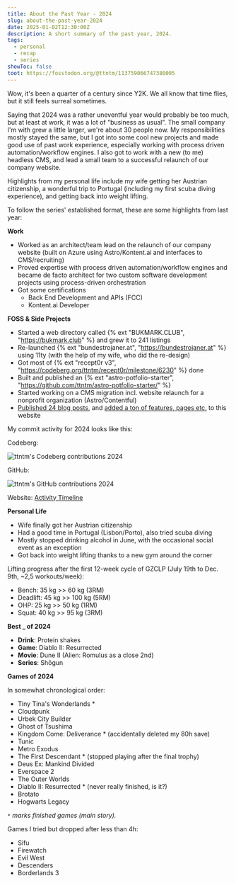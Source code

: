 ```yaml
---
title: About the Past Year - 2024
slug: about-the-past-year-2024
date: 2025-01-02T12:30:00Z
description: A short summary of the past year, 2024.
tags:
  - personal
  - recap
  - series
showToc: false
toot: https://fosstodon.org/@ttntm/113759066747380005
---
```


Wow, it's been a quarter of a century since Y2K.
We all know that time flies, but it still feels surreal sometimes.

Saying that 2024 was a rather uneventful year would probably be too much, but at least at work, it was a lot of "business as usual". The small company I'm with grew a little larger, we're about 30 people now. My responsibilities mostly stayed the same, but I got into some cool new projects and made good use of past work experience, especially working with process driven automation/workflow engines. I also got to work with a new (to me) headless CMS, and lead a small team to a successful relaunch of our company website.

Highlights from my personal life include my wife getting her Austrian citizenship, a wonderful trip to Portugal (including my first scuba diving experience), and getting back into weight lifting.

To follow the series' established format, these are some highlights from last year:

**Work**

- Worked as an architect/team lead on the relaunch of our company website (built on Azure using Astro/Kontent.ai and interfaces to CMS/recruiting)
- Proved expertise with process driven automation/workflow engines and became de facto architect for two custom software development projects using process-driven orchestration
- Got some certifications
  - Back End Development and APIs (FCC)
  - <span>Kontent.ai</span> Developer

**FOSS & Side Projects**

- Started a web directory called {% ext "BUKMARK.CLUB", "https://bukmark.club" %} and grew it to 241 listings
- Re-launched {% ext "bundestrojaner.at", "https://bundestrojaner.at" %} using 11ty (with the help of my wife, who did the re-design)
- Got most of {% ext "recept0r v3", "https://codeberg.org/ttntm/recept0r/milestone/6230" %} done
- Built and published an {% ext "astro-potfolio-starter", "https://github.com/ttntm/astro-potfolio-starter/" %}
- Started working on a CMS migration incl. website relaunch for a nonprofit organization (Astro/Contentful)
- [Published 24 blog posts](/blog/#2024), and [added a ton of features, pages etc.](/tags/evolution/) to this website

My commit activity for 2024 looks like this:

Codeberg:

<img src="/static/img/blog/cdbrg_2024.png" class="img-fluid img-center auto-invert" alt="ttntm's Codeberg contributions 2024">

GitHub:

<img src="/static/img/blog/gh_2024.png" class="img-fluid img-center auto-invert" alt="ttntm's GitHub contributions 2024">

Website: [Activity Timeline](/changelog/#timeline)

**Personal Life**

- Wife finally got her Austrian citizenship
- Had a good time in Portugal (Lisbon/Porto), also tried scuba diving
- Mostly stopped drinking alcohol in June, with the occasional social event as an exception
- Got back into weight lifting thanks to a new gym around the corner

Lifting progress after the first 12-week cycle of GZCLP (July 19th to Dec. 9th, ~2,5 workouts/week):

- Bench: 35 kg >> 60 kg (3RM)
- Deadlift: 45 kg >> 100 kg (5RM)
- OHP: 25 kg >> 50 kg (1RM)
- Squat: 40 kg >> 95 kg (3RM)

**Best _ of 2024**

- **Drink**: Protein shakes
- **Game**: Diablo II: Resurrected
- **Movie**: Dune II (Alien: Romulus as a close 2nd)
- **Series**: Shōgun

<div class="hr shadow mt2 mb2"></div>

**Games of 2024**

<div class="grid grid2 gap1">
<div>
<p>In somewhat chronological order:</p>

- Tiny Tina's Wonderlands *
- Cloudpunk
- Urbek City Builder
- Ghost of Tsushima
- Kingdom Come: Deliverance *
  (accidentally deleted my 80h save)
- Tunic
- Metro Exodus
- The First Descendant *
  (stopped playing after the final trophy)
- Deus Ex: Mankind Divided
- Everspace 2
- The Outer Worlds
- Diablo II: Resurrected *
  (never really finished, is it?)
- Brotato
- Hogwarts Legacy

<code>*</code> <em>marks finished games (main story).</em>
</div>
<div>
<p>Games I tried but dropped after less than 4h:</p>

- Sifu
- Firewatch
- Evil West
- Descenders
- Borderlands 3
</div>
</div>
